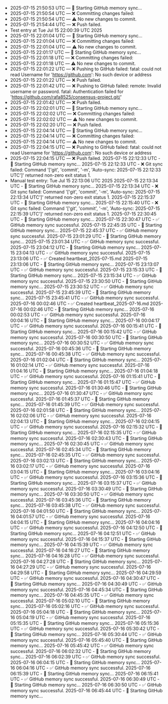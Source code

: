 - 2025-07-15 21:50:53 UTC — 🔄 Starting GitHub memory sync...
- 2025-07-15 21:50:54 UTC — ❌ Committing changes failed: 
- 2025-07-15 21:50:54 UTC — ⚠️ No new changes to commit.
- 2025-07-15 21:54:44 UTC — ❌ Push failed.
- Test entry at Tue Jul 15 22:00:39 UTC 2025
- 2025-07-15 22:01:04 UTC — 🔄 Starting GitHub memory sync...
- 2025-07-15 22:01:04 UTC — ❌ Committing changes failed: 
- 2025-07-15 22:01:04 UTC — ⚠️ No new changes to commit.
- 2025-07-15 22:01:17 UTC — 🔄 Starting GitHub memory sync...
- 2025-07-15 22:01:18 UTC — ❌ Committing changes failed: 
- 2025-07-15 22:01:18 UTC — ⚠️ No new changes to commit.
- 2025-07-15 22:01:22 UTC — ❌ Pushing to GitHub failed: fatal: could not read Username for 'https://github.com': No such device or address
- 2025-07-15 22:01:22 UTC — ❌ Push failed.
- 2025-07-15 22:01:42 UTC — ❌ Pushing to GitHub failed: remote: Invalid username or password.
fatal: Authentication failed for 'https://github.com/rafa8525/consensus-project.git/'
- 2025-07-15 22:01:42 UTC — ❌ Push failed.
- 2025-07-15 22:02:01 UTC — 🔄 Starting GitHub memory sync...
- 2025-07-15 22:02:02 UTC — ❌ Committing changes failed: 
- 2025-07-15 22:02:02 UTC — ⚠️ No new changes to commit.
- 2025-07-15 22:02:20 UTC — ❌ Push failed.
- 2025-07-15 22:04:14 UTC — 🔄 Starting GitHub memory sync...
- 2025-07-15 22:04:14 UTC — ❌ Committing changes failed: 
- 2025-07-15 22:04:14 UTC — ⚠️ No new changes to commit.
- 2025-07-15 22:04:15 UTC — ❌ Pushing to GitHub failed: fatal: could not read Username for 'https://github.com': No such device or address
- 2025-07-15 22:04:15 UTC — ❌ Push failed.
2025-07-15 22:12:33 UTC - 🔄 Starting GitHub memory sync...
2025-07-15 22:12:33 UTC - ❌ Git sync failed: Command '['git', 'commit', '-m', 'Auto-sync: 2025-07-15 22:12:33 UTC']' returned non-zero exit status 1.
- Manual test entry: Tue Jul 15 22:13:06 UTC 2025
2025-07-15 22:13:34 UTC - 🔄 Starting GitHub memory sync...
2025-07-15 22:13:34 UTC - ❌ Git sync failed: Command '['git', 'commit', '-m', 'Auto-sync: 2025-07-15 22:13:34 UTC']' returned non-zero exit status 1.
2025-07-15 22:15:37 UTC - 🔄 Starting GitHub memory sync...
2025-07-15 22:15:40 UTC - ❌ Git sync failed: Command '['git', 'commit', '-m', 'Auto-sync: 2025-07-15 22:15:39 UTC']' returned non-zero exit status 1.
2025-07-15 22:30:45 UTC - 🔄 Starting GitHub memory sync...
2025-07-15 22:30:47 UTC - ✅ GitHub memory sync successful.
2025-07-15 22:45:35 UTC - 🔄 Starting GitHub memory sync...
2025-07-15 22:45:37 UTC - ✅ GitHub memory sync successful.
2025-07-15 23:01:29 UTC - 🔄 Starting GitHub memory sync...
2025-07-15 23:01:34 UTC - ✅ GitHub memory sync successful.
2025-07-15 23:04:12 UTC - 🔄 Starting GitHub memory sync...
2025-07-15 23:04:13 UTC - ✅ GitHub memory sync successful.
2025-07-15 23:13:06 UTC - ✅ Created heartbeat_2025-07-15.md
2025-07-15 23:13:06 UTC - 🔄 Starting GitHub memory sync...
2025-07-15 23:13:07 UTC - ✅ GitHub memory sync successful.
2025-07-15 23:15:33 UTC - 🔄 Starting GitHub memory sync...
2025-07-15 23:15:34 UTC - ✅ GitHub memory sync successful.
2025-07-15 23:30:50 UTC - 🔄 Starting GitHub memory sync...
2025-07-15 23:30:52 UTC - ✅ GitHub memory sync successful.
2025-07-15 23:45:39 UTC - 🔄 Starting GitHub memory sync...
2025-07-15 23:45:41 UTC - ✅ GitHub memory sync successful.
2025-07-16 00:02:46 UTC - ✅ Created heartbeat_2025-07-16.md
2025-07-16 00:02:46 UTC - 🔄 Starting GitHub memory sync...
2025-07-16 00:02:53 UTC - ✅ GitHub memory sync successful.
2025-07-16 00:04:16 UTC - 🔄 Starting GitHub memory sync...
2025-07-16 00:04:17 UTC - ✅ GitHub memory sync successful.
2025-07-16 00:15:41 UTC - 🔄 Starting GitHub memory sync...
2025-07-16 00:15:42 UTC - ✅ GitHub memory sync successful.
2025-07-16 00:30:50 UTC - 🔄 Starting GitHub memory sync...
2025-07-16 00:30:52 UTC - ✅ GitHub memory sync successful.
2025-07-16 00:45:36 UTC - 🔄 Starting GitHub memory sync...
2025-07-16 00:45:38 UTC - ✅ GitHub memory sync successful.
2025-07-16 01:02:04 UTC - 🔄 Starting GitHub memory sync...
2025-07-16 01:02:14 UTC - ✅ GitHub memory sync successful.
2025-07-16 01:04:16 UTC - 🔄 Starting GitHub memory sync...
2025-07-16 01:04:18 UTC - ✅ GitHub memory sync successful.
2025-07-16 01:15:41 UTC - 🔄 Starting GitHub memory sync...
2025-07-16 01:15:47 UTC - ✅ GitHub memory sync successful.
2025-07-16 01:30:46 UTC - 🔄 Starting GitHub memory sync...
2025-07-16 01:30:47 UTC - ✅ GitHub memory sync successful.
2025-07-16 01:45:37 UTC - 🔄 Starting GitHub memory sync...
2025-07-16 01:45:39 UTC - ✅ GitHub memory sync successful.
2025-07-16 02:01:58 UTC - 🔄 Starting GitHub memory sync...
2025-07-16 02:02:06 UTC - ✅ GitHub memory sync successful.
2025-07-16 02:04:13 UTC - 🔄 Starting GitHub memory sync...
2025-07-16 02:04:15 UTC - ✅ GitHub memory sync successful.
2025-07-16 02:15:32 UTC - 🔄 Starting GitHub memory sync...
2025-07-16 02:15:35 UTC - ✅ GitHub memory sync successful.
2025-07-16 02:30:43 UTC - 🔄 Starting GitHub memory sync...
2025-07-16 02:30:45 UTC - ✅ GitHub memory sync successful.
2025-07-16 02:45:34 UTC - 🔄 Starting GitHub memory sync...
2025-07-16 02:45:35 UTC - ✅ GitHub memory sync successful.
2025-07-16 03:02:13 UTC - 🔄 Starting GitHub memory sync...
2025-07-16 03:02:17 UTC - ✅ GitHub memory sync successful.
2025-07-16 03:04:15 UTC - 🔄 Starting GitHub memory sync...
2025-07-16 03:04:16 UTC - ✅ GitHub memory sync successful.
2025-07-16 03:15:36 UTC - 🔄 Starting GitHub memory sync...
2025-07-16 03:15:37 UTC - ✅ GitHub memory sync successful.
2025-07-16 03:30:49 UTC - 🔄 Starting GitHub memory sync...
2025-07-16 03:30:50 UTC - ✅ GitHub memory sync successful.
2025-07-16 03:45:36 UTC - 🔄 Starting GitHub memory sync...
2025-07-16 03:45:38 UTC - ✅ GitHub memory sync successful.
2025-07-16 04:01:50 UTC - 🔄 Starting GitHub memory sync...
2025-07-16 04:01:57 UTC - ✅ GitHub memory sync successful.
2025-07-16 04:04:15 UTC - 🔄 Starting GitHub memory sync...
2025-07-16 04:04:16 UTC - ✅ GitHub memory sync successful.
2025-07-16 04:12:50 UTC - 🔄 Starting GitHub memory sync...
2025-07-16 04:12:51 UTC - ✅ GitHub memory sync successful.
2025-07-16 04:15:37 UTC - 🔄 Starting GitHub memory sync...
2025-07-16 04:15:39 UTC - ✅ GitHub memory sync successful.
2025-07-16 04:16:27 UTC - 🔄 Starting GitHub memory sync...
2025-07-16 04:16:28 UTC - ✅ GitHub memory sync successful.
2025-07-16 04:27:28 UTC - 🔄 Starting GitHub memory sync...
2025-07-16 04:27:29 UTC - ✅ GitHub memory sync successful.
2025-07-16 04:29:58 UTC - 🔄 Starting GitHub memory sync...
2025-07-16 04:29:59 UTC - ✅ GitHub memory sync successful.
2025-07-16 04:30:47 UTC - 🔄 Starting GitHub memory sync...
2025-07-16 04:30:49 UTC - ✅ GitHub memory sync successful.
2025-07-16 04:45:34 UTC - 🔄 Starting GitHub memory sync...
2025-07-16 04:45:35 UTC - ✅ GitHub memory sync successful.
2025-07-16 05:02:10 UTC - 🔄 Starting GitHub memory sync...
2025-07-16 05:02:16 UTC - ✅ GitHub memory sync successful.
2025-07-16 05:04:18 UTC - 🔄 Starting GitHub memory sync...
2025-07-16 05:04:19 UTC - ✅ GitHub memory sync successful.
2025-07-16 05:15:35 UTC - 🔄 Starting GitHub memory sync...
2025-07-16 05:15:36 UTC - ✅ GitHub memory sync successful.
2025-07-16 05:30:42 UTC - 🔄 Starting GitHub memory sync...
2025-07-16 05:30:44 UTC - ✅ GitHub memory sync successful.
2025-07-16 05:45:40 UTC - 🔄 Starting GitHub memory sync...
2025-07-16 05:45:42 UTC - ✅ GitHub memory sync successful.
2025-07-16 06:02:32 UTC - 🔄 Starting GitHub memory sync...
2025-07-16 06:02:39 UTC - ✅ GitHub memory sync successful.
2025-07-16 06:04:15 UTC - 🔄 Starting GitHub memory sync...
2025-07-16 06:04:16 UTC - ✅ GitHub memory sync successful.
2025-07-16 06:15:39 UTC - 🔄 Starting GitHub memory sync...
2025-07-16 06:15:41 UTC - ✅ GitHub memory sync successful.
2025-07-16 06:30:49 UTC - 🔄 Starting GitHub memory sync...
2025-07-16 06:30:50 UTC - ✅ GitHub memory sync successful.
2025-07-16 06:45:44 UTC - 🔄 Starting GitHub memory sync...
